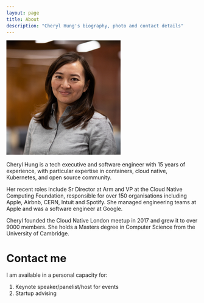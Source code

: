 ```yaml
---
layout: page
title: About
description: "Cheryl Hung's biography, photo and contact details"
---
```


<img src="/images/headshot.jpeg" alt="Cheryl Hung, Arm" class="about-image" width="300"/>

Cheryl Hung is a tech executive and software engineer with 15 years of experience, with particular expertise in containers, cloud native, Kubernetes, and open source community.

Her recent roles include Sr Director at Arm and VP at the Cloud Native Computing Foundation, responsible for over 150 organisations including Apple, Airbnb, CERN, Intuit and Spotify. She managed engineering teams at Apple and was a software engineer at Google.

Cheryl founded the Cloud Native London meetup in 2017 and grew it to over 9000 members. She holds a Masters degree in Computer Science from the University of Cambridge.

# Contact me

I am available in a personal capacity for:

1. Keynote speaker/panelist/host for events
2. Startup advising

<script type="text/javascript" src="https://form.jotformeu.com/jsform/92682794245368"></script>
